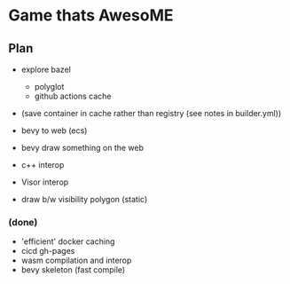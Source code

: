 # Game thats AwesoME


## Plan 
 
- explore bazel 
  - polyglot
  - github actions cache 

- (save container in cache rather than registry (see notes in builder.yml))

- bevy to web (ecs)

- bevy draw something on the web

- c++ interop

- Visor interop

- draw b/w visibility polygon (static)


### (done)

- 'efficient' docker caching
- cicd gh-pages 
- wasm compilation and interop
- bevy skeleton (fast compile)


